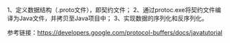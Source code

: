1、定义数据结构（.proto文件），即契约文件；
2、通过protoc.exe将契约文件编译为Java文件，并拷贝至Java项目中；
3、实现数据的序列化和反序列化。

参考链接：https://developers.google.com/protocol-buffers/docs/javatutorial